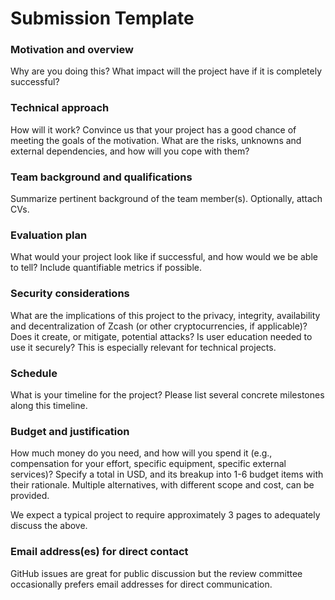 # Submission Template

### Motivation and overview

Why are you doing this? What impact will the project have if it is completely successful?

### Technical approach

How will it work? Convince us that your project has a good chance of meeting the goals of the motivation. What are the risks, unknowns and external dependencies, and how will you cope with them?

### Team background and qualifications

Summarize pertinent background of the team member(s). Optionally, attach CVs.

### Evaluation plan

What would your project look like if successful, and how would we be able to tell? Include quantifiable metrics if possible.

### Security considerations

What are the implications of this project to the privacy, integrity, availability and decentralization of Zcash (or other cryptocurrencies, if applicable)? Does it create, or mitigate, potential attacks? Is user education needed to use it securely? This is especially relevant for technical projects.

### Schedule

What is your timeline for the project? Please list several concrete milestones along this timeline.

### Budget and justification

How much money do you need, and how will you spend it (e.g., compensation for your effort, specific equipment, specific external services)? Specify a total in USD, and its breakup into 1-6 budget items with their rationale. Multiple alternatives, with different scope and cost, can be provided.

We expect a typical project to require approximately 3 pages to adequately discuss the above.

### Email address(es) for direct contact

GitHub issues are great for public discussion but the review committee occasionally prefers email addresses for direct communication.